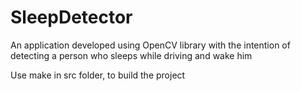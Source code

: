 # SleepDetector
An application developed using OpenCV library with the intention of detecting a person who sleeps while driving and wake him

Use make in src folder, to build the project

